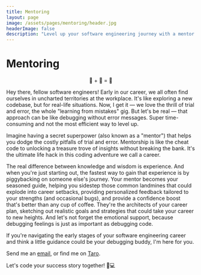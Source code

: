 ```yaml
---
title: Mentoring
layout: page
image: /assets/pages/mentoring/header.jpg
headerImage: false
description: "Level up your software engineering journey with a mentor!"
---
```

<h1>Mentoring</h1>

<p style="text-align: center">🧑 + 🤝 = 🚀<p>

<p>Hey there, fellow software engineers! Early in our career, we all often find ourselves in uncharted territories at the workplace. It's like exploring a new codebase, but for real-life situations. Now, I get it — we love the thrill of trial and error, the whole "learning from mistakes" gig. But let's be real — that approach can be like debugging without error messages. Super time-consuming and not the most efficient way to level up.</p>

<p>Imagine having a secret superpower (also known as a "mentor") that helps you dodge the costly pitfalls of trial and error. Mentorship is like the cheat code to unlocking a treasure trove of insights without breaking the bank. It's the ultimate life hack in this coding adventure we call a career.</p>

<p>The real difference between knowledge and wisdom is experience. And when you're just starting out, the fastest way to gain that experience is by piggybacking on someone else's journey. Your mentor becomes your seasoned guide, helping you sidestep those common landmines that could explode into career setbacks, providing personalized feedback tailored to your strengths (and occasional bugs), and provide a confidence boost that's better than any cup of coffee. They're the architects of your career plan, sketching out realistic goals and strategies that could take your career to new heights. And let's not forget the emotional support, because debugging feelings is just as important as debugging code.</p>

<p>If you're navigating the early stages of your software engineering career and think a little guidance could be your debugging buddy, I'm here for you. </p>

<p>Send me an <a href="mailto:me@sandeepraju.in">email</a>, or find me on <a href="https://www.jointaro.com/p/sandeep-raju-prabhakar/">Taro</a>.</p>

<p>Let's code your success story together! 🚀💻</p>
